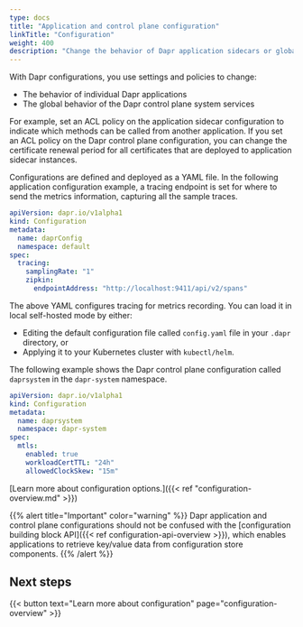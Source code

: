 ```yaml
---
type: docs
title: "Application and control plane configuration"
linkTitle: "Configuration"
weight: 400
description: "Change the behavior of Dapr application sidecars or globally on Dapr control plane system services"
---
```


With Dapr configurations, you use settings and policies to change:
- The behavior of individual Dapr applications
- The global behavior of the Dapr control plane system services

For example, set an ACL policy on the application sidecar configuration to indicate which methods can be called from another application. If you set an ACL policy on the Dapr control plane configuration, you can change the certificate renewal period for all certificates that are deployed to application sidecar instances.

Configurations are defined and deployed as a YAML file. In the following application configuration example, a tracing endpoint is set for where to send the metrics information, capturing all the sample traces.

```yaml
apiVersion: dapr.io/v1alpha1
kind: Configuration
metadata:
  name: daprConfig
  namespace: default
spec:
  tracing:
    samplingRate: "1"
    zipkin:
      endpointAddress: "http://localhost:9411/api/v2/spans"
```

The above YAML configures tracing for metrics recording. You can load it in local self-hosted mode by either:
- Editing the default configuration file called `config.yaml` file in your `.dapr` directory, or 
- Applying it to your Kubernetes cluster with `kubectl/helm`.

The following example shows the Dapr control plane configuration called `daprsystem` in the `dapr-system` namespace.

```yaml
apiVersion: dapr.io/v1alpha1
kind: Configuration
metadata:
  name: daprsystem
  namespace: dapr-system
spec:
  mtls:
    enabled: true
    workloadCertTTL: "24h"
    allowedClockSkew: "15m"
```

[Learn more about configuration options.]({{< ref "configuration-overview.md" >}})

{{% alert title="Important" color="warning" %}}
Dapr application and control plane configurations should not be confused with the [configuration building block API]({{< ref configuration-api-overview >}}), which enables applications to retrieve key/value data from configuration store components. 
{{% /alert %}}

## Next steps

{{< button text="Learn more about configuration" page="configuration-overview" >}}